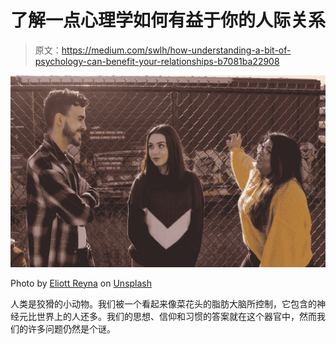 # 了解一点心理学如何有益于你的人际关系

> 原文：<https://medium.com/swlh/how-understanding-a-bit-of-psychology-can-benefit-your-relationships-b7081ba22908>

![](img/f640d666acc4fb911a3764933bad6d04.png)

Photo by [Eliott Reyna](https://unsplash.com/@eliottreyna?utm_source=unsplash&utm_medium=referral&utm_content=creditCopyText) on [Unsplash](https://unsplash.com/?utm_source=unsplash&utm_medium=referral&utm_content=creditCopyText)

人类是狡猾的小动物。我们被一个看起来像菜花头的脂肪大脑所控制，它包含的神经元比世界上的人还多。我们的思想、信仰和习惯的答案就在这个器官中，然而我们的许多问题仍然是个谜。